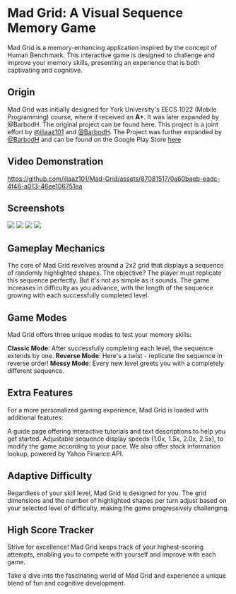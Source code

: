 # Mad Grid: A Visual Sequence Memory Game
Mad Grid is a memory-enhancing application inspired by the concept of Human Benchmark. This interactive game is designed to challenge and improve your memory skills, presenting an experience that is both captivating and cognitive.

## Origin
Mad Grid was initially designed for York University's EECS 1022 (Mobile Programming) course, where it received an **A+**. It was later expanded by @BarbodH. The original project can be found here. This project is a joint effort by [@iliaaz101](https://github.com/iliaaz101) and [@BarbodH](https://github.com/BarbodH). The Project was further expanded by [@BarbodH](https://github.com/BarbodH) and can be found on the Google Play Store [here](https://play.google.com/store/apps/details?id=com.barbodh.madgrid)

## Video Demonstration
https://github.com/iliaaz101/Mad-Grid/assets/87081517/0a60baeb-eadc-4f46-a013-46ee106751ea

## Screenshots
![](https://drive.google.com/file/d/1du5BymIEDE9YAjSA9AneaknXsKRGKEXe/view?usp=share_link)
![](https://drive.google.com/file/d/1RK4_xp7H7CahH7-QX4m_yL3Rvgz0Gt6Y/view?usp=share_link)
![](https://drive.google.com/file/d/1GBQMpsAzEBzcvGpQKR6mcaLNMIHt-7Mr/view?usp=share_link)
![](https://drive.google.com/file/d/1XbP1aq_MybW_7W-7ImVnIag52CrtGKx3/view?usp=share_link)

## Gameplay Mechanics
The core of Mad Grid revolves around a 2x2 grid that displays a sequence of randomly highlighted shapes. The objective? The player must replicate this sequence perfectly. But it's not as simple as it sounds. The game increases in difficulty as you advance, with the length of the sequence growing with each successfully completed level.

## Game Modes
Mad Grid offers three unique modes to test your memory skills:

**Classic Mode**: After successfully completing each level, the sequence extends by one.
**Reverse Mode**: Here's a twist - replicate the sequence in reverse order!
**Messy Mode**: Every new level greets you with a completely different sequence.

## Extra Features
For a more personalized gaming experience, Mad Grid is loaded with additional features:

A guide page offering interactive tutorials and text descriptions to help you get started.
Adjustable sequence display speeds (1.0x, 1.5x, 2.0x, 2.5x), to modify the game according to your pace.
We also offer stock information lookup, powered by Yahoo Finance API.

## Adaptive Difficulty
Regardless of your skill level, Mad Grid is designed for you. The grid dimensions and the number of highlighted shapes per turn adjust based on your selected level of difficulty, making the game progressively challenging.

## High Score Tracker
Strive for excellence! Mad Grid keeps track of your highest-scoring attempts, enabling you to compete with yourself and improve with each game.

Take a dive into the fascinating world of Mad Grid and experience a unique blend of fun and cognitive development.
